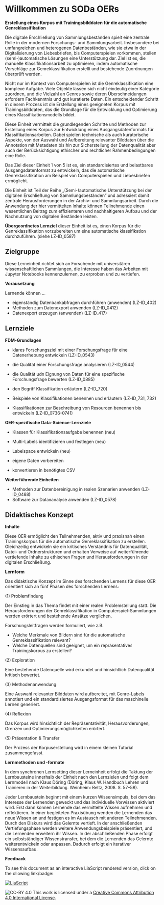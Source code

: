<!--

author:   
email:    
version:  
language: 
narrator: 

icon:     assets\

logo:     https://

comment:  WissKi SODA OERs

-->

# Willkommen zu SODa OERs

**Erstellung eines Korpus mit Trainingsbilddaten für die automatische Genreklassifikation**

Die digitale Erschließung von Sammlungsbeständen spielt eine zentrale Rolle in der modernen Forschungs- und Sammlungsarbeit. Insbesondere bei umfangreichen und heterogenen Datenbeständen, wie sie etwa in der Digitalisierung von Liebesbriefen, bis Computerspielen vorkommen, stellen (semi-)automatische Lösungen eine Unterstützung dar. Ziel ist es, die manuelle Klassifikationsarbeit zu optimieren, indem automatische Vorschläge zur Genreklassifikation erstellt und bestehende Zuordnungen überprüft werden.

Nicht nur im Kontext von Computerspielen ist die Genreklassifikation eine komplexe Aufgabe. Viele Objekte lassen sich nicht eindeutig einer Kategorie zuordnen, und die Vielzahl an Genres sowie deren Überschneidungen erfordern Fachkenntnis und gut kuratierte Daten. Ein entscheidender Schritt in diesem Prozess ist die Erstellung eines geeigneten Korpus mit Trainingsbilddaten, das die Grundlage für die Entwicklung und Optimierung eines Klassifikationsmodells bildet.

Diese Einheit vermittelt die grundlegenden Schritte und Methoden zur Erstellung eines Korpus zur Entwicklung eines Ausgangsdatenformats für Klassifikationsarbeiten. Dabei spielen technische als auch kuratorische Aspekte, von der Auswahl und Aufbereitung relevanter Bilddaten über die Annotation mit Metadaten bis hin zur Sicherstellung der Datenqualität aber auch der Berücksichtigung ethischer und rechtlicher Rahmenbedingungen eine Rolle. 

Das Ziel dieser Einheit 1 von 5 ist es, ein standardisiertes und belastbares Ausgangsdatenformat zu entwickeln, das die automatische Genreklassifikation am Beispiel von Computerspielen und Liebesbriefen ermöglicht.

Die Einheit ist Teil der Reihe „(Semi-)automatische Unterstützung bei der digitalen Erschließung von Sammlungsbeständen“ und adressiert damit zentrale Herausforderungen in der Archiv- und Sammlungsarbeit. Durch die Anwendung der hier vermittelten Inhalte können Teilnehmende einen wesentlichen Beitrag zum effizienteren und nachhaltigeren Aufbau und der Nachnutzung von digitalen Beständen leisten.

**Übergeordnetes Lernziel** dieser Einheit ist es, einen Korpus für die Genreklassifikation vorzubereiten um eine automatische klassifikation durchzuführen. (siehe LZ-ID_0587)

## Zielgruppe

Diese Lerneinheit richtet sich an Forschende mit universitären wissenschaftlichen Sammlungen, die Interesse haben das Arbeiten mit Jupyter Notebooks kennenzulernen, zu erproben und zu vertiefen.

**Vorausetzung**

Lernende können 
...
- eigenständig Datenbankabfragen durchführen (anwenden) (LZ-ID_402)
- Methoden zum Datenexport anwenden (LZ-ID_0412)
- Datenexport erzeugen (anwenden) (LZ-ID_417)


## Lernziele

**FDM-Grundlagen**

- klares Forschungsziel mit einer Forschungsfrage für eine Datenerhebung entwickeln (LZ-ID_0543)
- die Qualität einer Forschungsfrage analysieren (LZ-ID_0544)
- die Qualität udn Eignung von Daten für eine spezifische Forschungsfrage bewerten (LZ-ID_0885)

- den Begriff Klassifikation erläutern (LZ-ID_720)
- Beispiele von Klassifikationen benennen und erläutern (LZ-ID_731, 732)
- Klassifikationen zur Beschreibung von Resourcen benennen bis entwickeln (LZ-ID_0736-0741)


**OER-spezifische Data-Science-Lernziele**

- Klassen für Klassifikationsaufgabe benennen (neu)
- Multi-Labels identifizieren und festlegen (neu)
- Labelspace entwickeln (neu)

- eigene Daten vorbereiten 
- konvertieren in benötigtes CSV

**Weiterführende Einheiten**

- Methoden zur Datenbereinigung in realen Szenarien anwenden (LZ-ID_0468)
- Software zur Datananalyse anwenden (LZ-ID_0578)


## Didaktisches Konzept

**Inhalte**

Diese OER ermöglicht den Teilnehmenden, aktiv und praxisnah einen Trainingskorpus für die automatische Genreklassifikation zu erstellen. Gleichzeitig entwickeln sie ein kritisches Verständnis für Datenqualität, Datei- und Ordnerstrukturen und erhalten Verweise auf weiterführende vertiefende Inhalte zu ethischen Fragen und Herausforderungen in der digitalen Erschließung.

**Lernform**

Das didaktische Konzept im Sinne des forschenden Lernens für diese OER orientiert sich an fünf Phasen des forschenden Lernens: 

(1) Problemfindung

Der Einstieg in das Thema findet mit einer realen Problemstellung statt. Die Herausforderungen der Genreklassifikation in Computerspiel-Sammlungen werden erörtert und bestehende Ansätze verglichen. 

Forschungsleitfragen werden formuliert, wie z.B.

- Welche Merkmale von Bildern sind für die automatische Genreklassifikation relevant?
- Welche Datenquellen sind geeignet, um ein repräsentatives Trainingskorpus zu erstellen?

(2) Exploration

Eine bestehende Datenquelle wird erkundet und hinsichtlich Datenqualität kritisch bewertet.


(3) Methodenanwendung

Eine Auswahl relevanter Bilddaten wird aufbereitet, mit Genre-Labels annotiert und ein standardisiertes Ausgangsformat für das maschinelle Lernen generiert. 


(4) Reflexion

Das Korpus wird hinsichtlich der Repräsentativität, Herausvorderungen, Grenzen und Optimierungsmöglichkeiten erörtert.

(5) Präsentation & Transfer

Der Prozess der Korpuserstellung wird in einem kleinen Tutorial zusammengefasst.

**Lernmethoden und -formate**

In dem synchronen Lernsetting dieser Lerneinheit erfolgt die Taktung der Lernbausteine innerhalb der Einheit nach den Lernzielen und folgt dem Lernmodell nach Klaus Döring (Döring, Klaus W. Handbuch Lehren und Trainieren in der Weiterbildung. Weinheim: Beltz, 2008. S. 57–58).

Jeder Lernbaustein beginnt mit einem kurzen Wissensimpuls, bei dem das Interesse der Lernenden geweckt und das individuelle Vorwissen aktiviert wird. Erst dann können Lernende das vermittelte Wissen aufnehmen und reflektieren. In einer begleiteten Praxisübung wenden die Lernenden das neue Wissen an und festigen es im Austausch mit anderen Teilnehmenden. Durch den Diskurs wird das Gelernte vertieft. In der anschließenden Vertiefungsphase werden weitere Anwendungsbeispiele präsentiert, und die Lernenden erweitern ihr Wissen. In der abschließenden Phase erfolgt ein selbstständiger Wissenstransfer, bei dem die Lernenden das Gelernte weiterentwickeln oder anpassen. Dadurch erfolgt ein iterativer Wissensaufbau.

**Feedback**



 
To see this document as an interactive LiaScript rendered version, click on the
ollowing link/badge:

[![LiaScript](https://raw.githubusercontent.com/LiaScript/LiaScript/master/badges/course.svg)](https://liascript.github.io/course/?https://raw.githubusercontent.com/chastik/Spielplatz/main/Liascript_test.md)

![CC-BY 4.0](https://i.creativecommons.org/l/by/4.0/88x31.png)
This work is licensed under a [Creative Commons Attribution 4.0 International License](http://creativecommons.org/licenses/by/4.0/).



